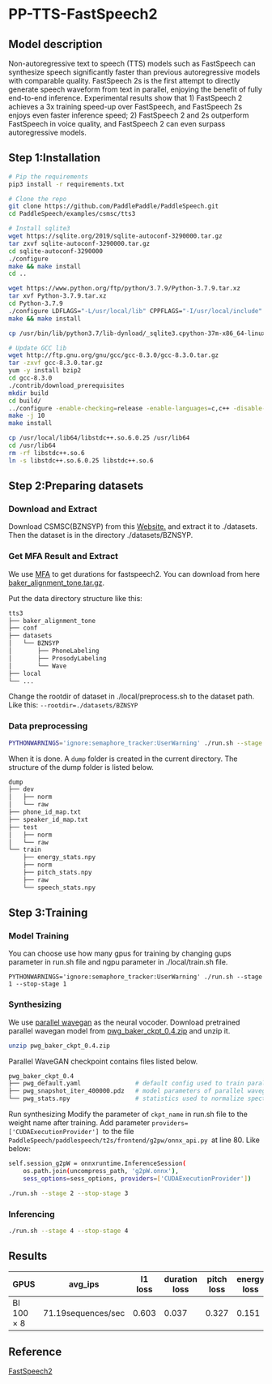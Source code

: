# PP-TTS-FastSpeech2

## Model description

Non-autoregressive text to speech (TTS) models such as FastSpeech can synthesize speech significantly faster than
previous autoregressive models with comparable quality. FastSpeech 2s is the first attempt to directly generate speech
waveform from text in parallel, enjoying the benefit of fully end-to-end inference. Experimental results show that 1)
FastSpeech 2 achieves a 3x training speed-up over FastSpeech, and FastSpeech 2s enjoys even faster inference speed; 2)
FastSpeech 2 and 2s outperform FastSpeech in voice quality, and FastSpeech 2 can even surpass autoregressive models.

## Step 1:Installation

```sh
# Pip the requirements
pip3 install -r requirements.txt

# Clone the repo
git clone https://github.com/PaddlePaddle/PaddleSpeech.git
cd PaddleSpeech/examples/csmsc/tts3
```

```sh
# Install sqlite3
wget https://sqlite.org/2019/sqlite-autoconf-3290000.tar.gz
tar zxvf sqlite-autoconf-3290000.tar.gz
cd sqlite-autoconf-3290000
./configure
make && make install
cd ..

wget https://www.python.org/ftp/python/3.7.9/Python-3.7.9.tar.xz
tar xvf Python-3.7.9.tar.xz
cd Python-3.7.9
./configure LDFLAGS="-L/usr/local/lib" CPPFLAGS="-I/usr/local/include" --prefix=/usr/bin
make && make install

cp /usr/bin/lib/python3.7/lib-dynload/_sqlite3.cpython-37m-x86_64-linux-gnu.so /usr/local/lib/python3.7/lib-dynload/_sqlite3.so
```

```sh
# Update GCC lib
wget http://ftp.gnu.org/gnu/gcc/gcc-8.3.0/gcc-8.3.0.tar.gz
tar -zxvf gcc-8.3.0.tar.gz
yum -y install bzip2
cd gcc-8.3.0
./contrib/download_prerequisites
mkdir build
cd build/
../configure -enable-checking=release -enable-languages=c,c++ -disable-multilib
make -j 10
make install

cp /usr/local/lib64/libstdc++.so.6.0.25 /usr/lib64
cd /usr/lib64
rm -rf libstdc++.so.6
ln -s libstdc++.so.6.0.25 libstdc++.so.6
```

## Step 2:Preparing datasets

### Download and Extract

Download CSMSC(BZNSYP) from this [Website.](https://aistudio.baidu.com/datasetdetail/36741) and extract it to
./datasets. Then the dataset is in the directory ./datasets/BZNSYP.

### Get MFA Result and Extract

We use [MFA](https://github.com/MontrealCorpusTools/Montreal-Forced-Aligner) to get durations for fastspeech2. You can
download from here
[baker_alignment_tone.tar.gz](https://paddlespeech.bj.bcebos.com/MFA/BZNSYP/with_tone/baker_alignment_tone.tar.gz).

Put the data directory structure like this:

```sh
tts3
├── baker_alignment_tone
├── conf
├── datasets
│   └── BZNSYP
│       ├── PhoneLabeling
│       ├── ProsodyLabeling
│       └── Wave
├── local
└── ...
```

Change the rootdir of dataset in ./local/preprocess.sh to the dataset path. Like this: `--rootdir=./datasets/BZNSYP`

### Data preprocessing

```sh
PYTHONWARNINGS='ignore:semaphore_tracker:UserWarning' ./run.sh --stage 0 --stop-stage 0
```

When it is done. A `dump` folder is created in the current directory. The structure of the dump folder is listed below.

```sh
dump
├── dev
│   ├── norm
│   └── raw
├── phone_id_map.txt
├── speaker_id_map.txt
├── test
│   ├── norm
│   └── raw
└── train
    ├── energy_stats.npy
    ├── norm
    ├── pitch_stats.npy
    ├── raw
    └── speech_stats.npy
```

## Step 3:Training

### Model Training

You can choose use how many gpus for training by changing gups parameter in run.sh file and ngpu parameter in ./local/train.sh file.

```
PYTHONWARNINGS='ignore:semaphore_tracker:UserWarning' ./run.sh --stage 1 --stop-stage 1
```

### Synthesizing

We use [parallel wavegan](https://github.com/PaddlePaddle/PaddleSpeech/tree/develop/examples/csmsc/voc1) as the neural
vocoder. Download pretrained parallel wavegan model from
[pwg_baker_ckpt_0.4.zip](https://paddlespeech.bj.bcebos.com/Parakeet/released_models/pwgan/pwg_baker_ckpt_0.4.zip) and
unzip it.

```sh
unzip pwg_baker_ckpt_0.4.zip
```

Parallel WaveGAN checkpoint contains files listed below.

```sh
pwg_baker_ckpt_0.4
├── pwg_default.yaml               # default config used to train parallel wavegan
├── pwg_snapshot_iter_400000.pdz   # model parameters of parallel wavegan
└── pwg_stats.npy                  # statistics used to normalize spectrogram when training parallel wavegan
```

Run synthesizing Modify the parameter of `ckpt_name` in run.sh file to the weight name after training. Add parameter
`providers=['CUDAExecutionProvider'] `to the file `PaddleSpeech/paddlespeech/t2s/frontend/g2pw/onnx_api.py `at line 80.
Like below:

```sh
self.session_g2pW = onnxruntime.InferenceSession(
    os.path.join(uncompress_path, 'g2pW.onnx'),
    sess_options=sess_options, providers=['CUDAExecutionProvider'])
```

```sh
./run.sh --stage 2 --stop-stage 3
```

### Inferencing

```sh
./run.sh --stage 4 --stop-stage 4
```

## Results

| GPUS       | avg_ips            | l1 loss | duration loss | pitch loss | energy loss | loss  |
|------------|--------------------|---------|---------------|------------|-------------|-------|
| BI 100 × 8 | 71.19sequences/sec | 0.603   | 0.037         | 0.327      | 0.151       | 1.118 |

## Reference

[FastSpeech2](https://github.com/PaddlePaddle/PaddleSpeech/tree/develop/examples/csmsc/tts3)
